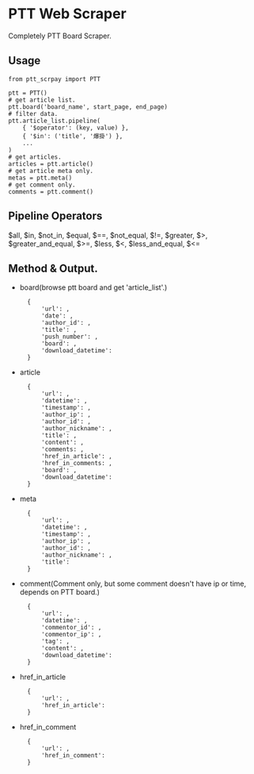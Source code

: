 # PTT Web Scraper

Completely PTT Board Scraper.

## Usage

    from ptt_scrpay import PTT

    ptt = PTT()
    # get article list.
    ptt.board('board_name', start_page, end_page)
    # filter data.
    ptt.article_list.pipeline(
        { '$operator': (key, value) },
        { '$in': ('title', '爆掛') },
        ...
    )
    # get articles.
    articles = ptt.article()
    # get article meta only.
    metas = ptt.meta()
    # get comment only.
    comments = ptt.comment()

## Pipeline Operators

$all, $in, $not_in, $equal, $==, $not_equal, $!=, $greater, $>, $greater_and_equal, $>=, $less, $<, $less_and_equal, $<=

## Method & Output.

* board(browse ptt board and get 'article_list'.)

        {
            'url': ,
            'date': ,
            'author_id': ,
            'title': ,
            'push_number': ,
            'board': ,
            'download_datetime':
        }

* article

        {
            'url': ,
            'datetime': ,
            'timestamp': ,
            'author_ip': ,
            'author_id': ,
            'author_nickname': ,
            'title': ,
            'content': ,
            'comments: ,
            'href_in_article': ,
            'href_in_comments: ,
            'board': ,
            'download_datetime':
        }

* meta

        {
            'url': ,
            'datetime': ,
            'timestamp': ,
            'author_ip': ,
            'author_id': ,
            'author_nickname': ,
            'title':
        }

* comment(Comment only, but some comment doesn't have ip or time, depends on PTT board.)

        {
            'url': ,
            'datetime': ,
            'commentor_id': ,
            'commentor_ip': ,
            'tag': ,
            'content': ,
            'download_datetime':
        }

* href_in_article

        {
            'url': ,
            'href_in_article':
        }

* href_in_comment

        {
            'url': ,
            'href_in_comment':
        }